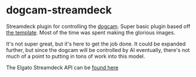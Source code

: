 # dogcam-streamdeck

Streamdeck plugin for controlling the [dogcam](https://github.com/roguedarkjedi/dogcam). Super basic plugin based off [the template](https://github.com/elgatosf/streamdeck-plugintemplate). Most of the time was spent making the glorious images.

It's not super great, but it's here to get the job done. It could be expanded further, but since the dogcam will be controlled by AI eventually, there's not much of a point to putting in tons of work into this model.

The Elgato Streamdeck API can be [found here](https://developer.elgato.com/documentation/stream-deck/sdk/overview/)
